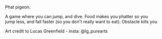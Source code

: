 Phat pigeon.

A game where you can jump, and dive. 
Food makes you phatter so you jump less, and fall faster (so you don't really want to eat).
Obstacle kills you

Art credit to Lucas Greenfield - insta: @lg_purearts

